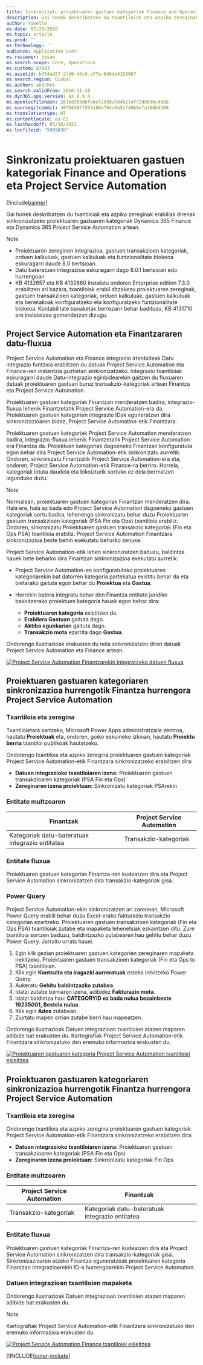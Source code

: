 ```yaml
---
title: Sinkronizatu proiektuaren gastuen kategoriak Finance and Operations eta Project Service Automation
description: Gai honek deskribatzen du txantiloiak eta azpiko zereginak erabiliak direnak sinkronizatzeko proiektuaren gastuaren kategoriak Microsoft Dynamics 365 Finance eta Dynamics 365 Project Service Automation artean.
author: Yowelle
ms.date: 07/20/2018
ms.topic: article
ms.prod: ''
ms.technology: ''
audience: Application User
ms.reviewer: josaw
ms.search.scope: Core, Operations
ms.custom: 87983
ms.assetid: b454ad57-2fd6-46c9-a77e-646de4153067
ms.search.region: Global
ms.author: andchoi
ms.search.validFrom: 2016-11-28
ms.dyn365.ops.version: AX 8.0.0
ms.openlocfilehash: 2816d363dbfe6ef2d98a584b214f72d9b30c49bb
ms.sourcegitcommit: 40f68387f594180af64a5e5c748b6efa188bd300
ms.translationtype: HT
ms.contentlocale: eu-ES
ms.lasthandoff: 05/10/2021
ms.locfileid: "5999836"
---
```

# <a name="synchronize-project-expense-categories-between-finance-and-operations-and-project-service-automation"></a>Sinkronizatu proiektuaren gastuen kategoriak Finance and Operations eta Project Service Automation

[!include[banner](../includes/banner.md)]

Gai honek deskribatzen du txantiloiak eta azpiko zereginak erabiliak direnak sinkronizatzeko proiektuaren gastuaren kategoriak Dynamics 365 Finance eta Dynamics 365 Project Service Automation artean.

> [!NOTE]
> - Proiektuaren zereginen integrazioa, gastuen transakzioen kategoriak, orduen kalkuluak, gastuen kalkuluak eta funtzionalitate blokeoa eskuragarri daude 8.0 bertsioan.
> - Datu bateratuen integrazioa eskuragarri dago 8.0.1 bertsioan edo hurrengoan.
> - KB 4132657 eta KB 4132660 instalatu ondoren Enterprise edition 7.3.0 erabiltzen ari bazara, txantiloiak erabil ditzakezu proiektuaren zereginak, gastuen transakzioen kategoriak, orduen kalkuluak, gastuen kalkuluak eta benetakoak konfiguratzeko eta konfiguratzeko funtzionalitate blokeoa. Kontabilitate banaketak berrezarri behar badituzu, KB 4131710 ere instalatzea gomendatzen dizugu.

## <a name="data-flow-for-project-service-automation-and-finance"></a>Project Service Automation eta Finantzararen datu-fluxua

Project Service Automation eta Finance integrazio irtenbideak Datu integrazio funtzioa erabiltzen du datuak Project Service Automation eta Finance-ren instantzia guztietan sinkronizatzeko. Integrazio txantiloiak eskuragarri daude Datu-integrazio eginbidearekin gaitzen du fluxuaren datuak proiektuaren gastuari buruz transakzio-kategoriak artean Finantza eta Project Service Automation.

Proiektuaren gastuen kategoriak Finantzan menderatzen badira, integrazio-fluxua lehenik Finantzetatik Project Service Automation-era da. Proiektuaren gastuen kategorien integrazio IDak eguneratzen dira sinkronizazioaren bidez, Project Service Automation-etik Finantzara.

Proiektuaren gastuen kategoriak Project Service Automation menderatzen badira, integrazio-fluxua lehenik Finantzetatik Project Service Automation-era Finantza da. Proiektuen kategoriak dagoeneko Finantzan konfiguratuta egon behar dira Project Service Automation-etik sinkronizatu aurretik. Ondoren, sinkronizatu Finantzatik Project Service Automation-era eta, ondoren, Project Service Automation-etik Finance-ra berriro. Horrela, kategoriak lotuta daudela eta bikoizturik sortuko ez dela bermatzen lagunduko duzu.

> [!NOTE]
> Normalean, proiektuaren gastuen kategoriak Finantzan menderatzen dira. Hala ere, hala ez bada edo Project Service Automation dagoeneko gastuen kategoriak sortu badira, lehenengo sinkronizatu behar duzu Proiektuaren gastuen transakzioen kategoriak (PSA Fin eta Ops) txantiloia erabiliz. Ondoren, sinkronizatu Proiektuaren gastuen transakzio kategoriak (Fin eta Ops PSA) txantiloia erabiliz. Project Service Automation Finantzara sinkronizazioa beste behin exekutatu beharko zenuke.
>
> Project Service Automation-etik lehen sinkronizatzen baduzu, baldintza hauek bete beharko dira Finantzan sinkronizazioa exekutatu aurretik:
>
> - Project Service Automation-en konfiguratutako proiektuaren kategoriarekin bat datorren kategoria partekatua existitu behar da eta bietarako gaituta egon behar du **Proiektua** eta **Gastua**.
> - Horrekin batera integratu behar den Finantza entitate juridiko bakoitzerako proiektuen kategoria hauek egon behar dira:
>
>     - **Proiektuaren kategoria** existitzen da. 
>     - **Erabilera Gastuan** gaituta dago.
>     - **Aktibo egunkarian** gaituta dago.
>     - **Transakzio mota** ezarrita dago **Gastua**.

Ondorengo ilustrazioak erakusten du nola sinkronizatzen diren datuak Project Service Automation eta Finance artean.

[![Project Service Automation Finantzarekin integratzeko datuen fluxua](./media/ProjectExpenseCategoriesFlow.png)](./media/ProjectExpenseCategoriesFlow.png)

## <a name="project-expense-category-synchronization-from-finance-to-project-service-automation"></a>Proiektuaren gastuaren kategoriaren sinkronizazioa hurrengotik Finantza hurrengora Project Service Automation

### <a name="template-and-task"></a>Txantiloia eta zeregina

Txantiloietara sartzeko, Microsoft Power Apps administratzaile zentroa, hautatu **Proiektuak** eta, ondoren, goiko eskuineko izkinan, hautatu **Proiektu berria** txantiloi publikoak hautatzeko.

Ondorengo txantiloia eta azpiko zeregina proiektuaren gastuen kategoriak Project Service Automation-etik Finantzara sinkronizatzeko erabiltzen dira:

- **Datuen integrazioko txantiloiaren izena:** Proiektuaren gastuen transakzioaren kategoriak (PSA Fin eta Ops)
- **Zereginaren izena proiektuan:** Sinkronizatu kategoriak PSArekin

### <a name="entity-set"></a>Entitate multzoaren

| Finantzak                           | Project Service Automation |
|-----------------------------------|----------------------------|
| Kategoriak datu-bateratuak integrazio entitatea | Transakzio-kategoriak     |

### <a name="entity-flow"></a>Entitate fluxua

Proiektuaren gastuen kategoriak Finantza-ren kudeatzen dira eta Project Service Automation sinkronizatzen dira transakzio-kategoriak gisa.

### <a name="power-query"></a>Power Query

Project Service Automation-ekin sinkronizatzen ari zarenean, Microsoft Power Query erabili behar duzu Excel-erako fakturazio transakzio kategorian ezartzeko. Proiektuaren gastuen transakzioen kategoriak (Fin eta Ops PSA) txantiloiak zutabe eta mapaketa lehenetsiak eskaintzen ditu. Zure txantiloia sortzen baduzu, baldintzazko zutabearen hau gehitu behar duzu Power Query. Jarraitu urrats hauei.

1. Egin klik gezian proiektuaren gastuen kategorien zereginaren mapaketa irekitzeko, Proiektuaren gastuen transakzioen kategoriak (Fin eta Ops to PSA) txantiloian.
2. Klik egin **Kontsulta eta iragazki aurreratuak** esteka irekitzeko Power Query.
2. Aukeratu **Gehitu baldintzazko zutabea**.
3. Idatzi zutabe berriaren izena, adibidez **Fakturazio mota**.
4. Idatzi baldintza hau: **CATEGORYID ez bada nulua bezainbeste 19235001, Bestela nulua**.
5. Klik egin **Ados** zutabean.
6. Ziurtatu mapen orrian zutabe berri hau mapeatzen.

Ondorengo ilustrazioak Datuen integrazioan txantiloien atazen maparen adibide bat erakusten du. Kartografiak Project Service Automation-etik Finantzara sinkronizatuko den eremuko informazioa erakusten du.

[![Proiektuaren gastuaren kategoria Project Service Automation txantiloiei esleitzea](./media/ProjectExpenseCategoriesToPSAMapping.jpg)](./media/ProjectExpenseCategoriesToPSAMapping.jpg)

## <a name="project-expense-category-synchronization-from-project-service-automation-to-finance"></a>Proiektuaren gastuaren kategoriaren sinkronizazioa hurrengotik Finantza hurrengora Project Service Automation

### <a name="template-and-task"></a>Txantiloia eta zeregina

Ondorengo txantiloia eta azpiko zeregina proiektuaren gastuen kategoriak Project Service Automation-etik Finantzara sinkronizatzeko erabiltzen dira:

- **Datuen integrazioko txantiloiaren izena:** Proiektuaren gastuen transakzioaren kategoriak (PSA Fin eta Ops)
- **Zereginaren izena proiektuan:** Sinkronizatu kategoriak Fin Ops

### <a name="entity-set"></a>Entitate multzoaren

| Project Service Automation | Finantzak                           |
|----------------------------|-----------------------------------|
| Transakzio-kategoriak     | Kategoriak datu-bateratuak integrazio entitatea |

### <a name="entity-flow"></a>Entitate fluxua

Proiektuaren gastuen kategoriak Finantza-ren kudeatzen dira eta Project Service Automation sinkronizatzen dira transakzio-kategoriak gisa. Sinkronizazioaren atzeko Finantza eguneratzeak proiektuaren kategoria Finantzan integrazioarekin ID-a hurrengoarekin Project Service Automation.

### <a name="template-mapping-in-data-integration"></a>Datuen integrazioan txantiloien mapaketa

Ondorengo ilustrazioak Datuen integrazioan txantiloien atazen maparen adibide bat erakusten du.

> [!NOTE]
> Kartografiak Project Service Automation-etik Finantzara sinkronizatuko den eremuko informazioa erakusten du.

[![Project Service Automation Finance txantiloiei esleitzea](./media/ProjectExpenseCategoriesToFinOpsMapping.jpg)](./media/ProjectExpenseCategoriesToFinOpsMapping.jpg)


[!INCLUDE[footer-include](../includes/footer-banner.md)]